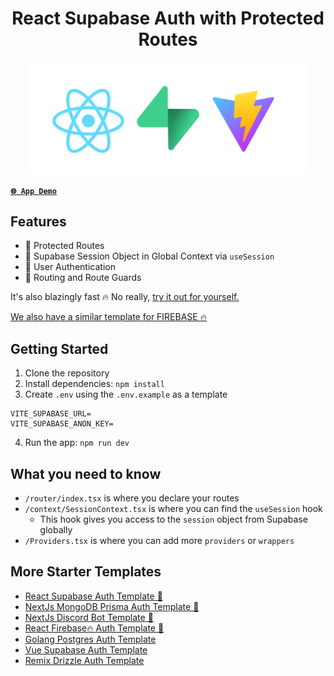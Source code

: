 <p align="center">
<h1 align="center">React Supabase Auth with Protected Routes</h1>
</p>

<p align="center">
<img src="remove_me.png" width="450">
</p>

[**`🌐 App Demo`**](https://react-supabase-auth-template.vercel.app/)

## Features

- 🚀 Protected Routes
- 🚀 Supabase Session Object in Global Context via `useSession`
- 🚀 User Authentication
- 🚀 Routing and Route Guards

It's also blazingly fast 🔥 No really, [try it out for yourself.](https://react-supabase-auth-template.vercel.app/)

[We also have a similar template for FIREBASE 🔥](https://github.com/mmvergara/react-firebase-auth-template)
## Getting Started

1. Clone the repository
2. Install dependencies: `npm install`
3. Create `.env` using the `.env.example` as a template
```
VITE_SUPABASE_URL=
VITE_SUPABASE_ANON_KEY=
```
4. Run the app: `npm run dev`

## What you need to know

- `/router/index.tsx` is where you declare your routes
- `/context/SessionContext.tsx` is where you can find the `useSession` hook
  - This hook gives you access to the `session` object from Supabase globally
- `/Providers.tsx` is where you can add more `providers` or `wrappers`


## More Starter Templates

- [React Supabase Auth Template 🌟](https://github.com/mmvergara/react-supabase-auth-template)
- [NextJs MongoDB Prisma Auth Template 🌟](https://github.com/mmvergara/nextjs-mongodb-prisma-auth-template)
- [NextJs Discord Bot Template 🌟](https://github.com/mmvergara/nextjs-discord-bot-boilerplate)
- [React Firebase🔥 Auth Template 🌟](https://github.com/mmvergara/react-firebase-auth-template)
- [Golang Postgres Auth Template](https://github.com/mmvergara/golang-postgresql-auth-template)
- [Vue Supabase Auth Template](https://github.com/mmvergara/vue-supabase-auth-starter-template)
- [Remix Drizzle Auth Template](https://github.com/mmvergara/remix-drizzle-auth-template)

